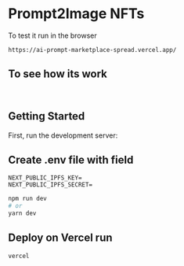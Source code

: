 # Prompt2Image NFTs
To test it run in the browser
```
https://ai-prompt-marketplace-spread.vercel.app/
```

## To see how its work
```
 
```


## Getting Started

First, run the development server:

## Create .env file with field
```
NEXT_PUBLIC_IPFS_KEY=
NEXT_PUBLIC_IPFS_SECRET=

```

```bash
npm run dev
# or
yarn dev
```
 

## Deploy on Vercel run 
```
vercel
```

